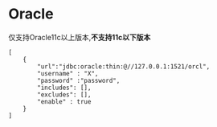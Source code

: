 # Oracle

仅支持Oracle11c以上版本,**不支持11c以下版本**

```text
[
	{
		"url":"jdbc:oracle:thin:@//127.0.0.1:1521/orcl",
		"username" : "X",
		"password" :"password",
		"includes": [],
		"excludes": [],
		"enable" : true
	}
]
```




